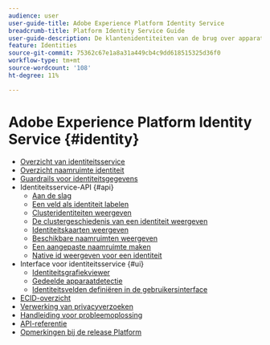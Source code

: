```yaml
---
audience: user
user-guide-title: Adobe Experience Platform Identity Service
breadcrumb-title: Platform Identity Service Guide
user-guide-description: De klantenidentiteiten van de brug over apparaten en systemen om gepersonaliseerde digitale ervaringen te leveren.
feature: Identities
source-git-commit: 75362c67e1a8a31a449cb4c9dd618515325d36f0
workflow-type: tm+mt
source-wordcount: '108'
ht-degree: 11%

---
```



# Adobe Experience Platform Identity Service {#identity}

- [Overzicht van identiteitsservice](home.md)
- [Overzicht naamruimte identiteit](namespaces.md)
- [Guardrails voor identiteitsgegevens](guardrails.md)
- Identiteitsservice-API {#api}
   - [Aan de slag](api/getting-started.md)
   - [Een veld als identiteit labelen](api/label-identities.md)
   - [Clusteridentiteiten weergeven](api/list-cluster-identites.md)
   - [De clustergeschiedenis van een identiteit weergeven](api/list-cluster-history.md)
   - [Identiteitskaarten weergeven](api/list-identity-mappings.md)
   - [Beschikbare naamruimten weergeven](api/list-namespaces.md)
   - [Een aangepaste naamruimte maken](api/create-custom-namespace.md)
   - [Native id weergeven voor een identiteit](api/list-native-id.md)
- Interface voor identiteitsservice {#ui}
   - [Identiteitsgrafiekviewer](ui/identity-graph-viewer.md)
   - [Gedeelde apparaatdetectie](ui/shared-device-detection.md)
   - [Identiteitsvelden definiëren in de gebruikersinterface](ui/label-identities.md)
- [ECID-overzicht](ecid.md)
- [Verwerking van privacyverzoeken](privacy.md)
- [Handleiding voor probleemoplossing](troubleshooting-guide.md)
- [API-referentie](https://www.adobe.io/experience-platform-apis/references/identity-service)
- [Opmerkingen bij de release Platform](https://www.adobe.com/go/platform-release-notes-en)